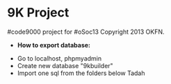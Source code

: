 9K Project
=========

#code9000 project for #oSoc13
Copyright 2013 OKFN.


* **How to export database:** 
- Go to localhost, phpmyadmin
- Create new database "9kbuilder"
- Import one sql from the folders below
	Tadah
